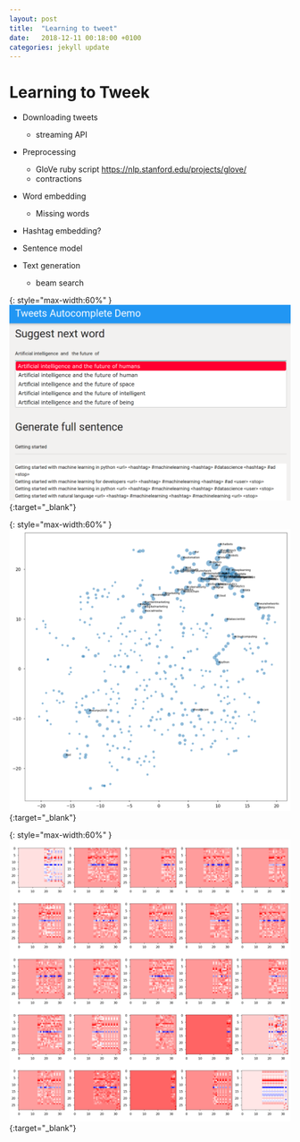 ```yaml
---
layout: post
title:  "Learning to tweet"
date:   2018-12-11 00:18:00 +0100
categories: jekyll update
---
```

# Learning to Tweek

- Downloading tweets
  - streaming API
- Preprocessing
  - GloVe ruby script
  https://nlp.stanford.edu/projects/glove/
  - contractions
- Word embedding
  - Missing words
- Hashtag embedding?

- Sentence model
- Text generation
  - beam search

{: style="max-width:60%" }
[![twitter_rnn_webapp.png](/assets/twitter_rnn_webapp.png)](http://musella.pythonanywhere.com/){:target="_blank"}

{: style="max-width:60%" }
[![twitter_rnn_hash_embedding.png](/assets/twitter_rnn_hash_embedding.png)](/assets/twitter_rnn_hash_embedding.png){:target="_blank"}

{: style="max-width:60%" }
[![twitter_rnn_sentences.png](/assets/twitter_rnn_sentences.png)](/assets/twitter_rnn_sentences.png){:target="_blank"}
